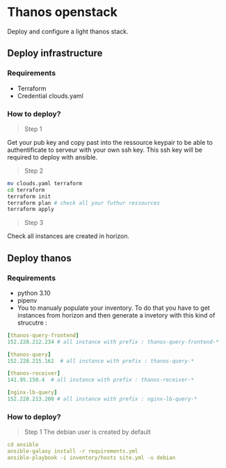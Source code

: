 # Thanos openstack

Deploy and configure a light thanos stack.

## Deploy infrastructure

### Requirements

- Terraform
- Credential clouds.yaml

### How to deploy?

> Step 1

Get your pub key and copy past into the ressource keypair to be able to authentificate to serveur with your own ssh key. This ssh key will be required to deploy with ansible.

> Step 2

``` bash
mv clouds.yaml terraform
cd terraform
terraform init
terraform plan # check all your futhur ressources
terraform apply
```

> Step 3

Check all instances are created in horizon.

## Deploy thanos

### Requirements

- python 3.10
- pipenv
- You to manualy populate your inventory.
To do that you have to get instances from horizon and then generate a invetory with this kind of strucutre :

``` yaml
[thanos-query-frontend]
152.228.212.234 # all instance with prefix : thanos-query-frontend-*

[thanos-query]
152.228.215.162  # all instance with prefix : thanos-query-*

[thanos-receiver]
141.95.150.4  # all instance with prefix : thanos-receiver-*

[nginx-lb-query]
152.228.213.200 # all instance with prefix : nginx-lb-query-*
```

### How to deploy?

> Step 1
The debian user is created by default

``` yaml
cd ansible
ansible-galaxy install -r requirements.yml
ansible-playbook -i inventory/hosts site.yml -u debian
```

